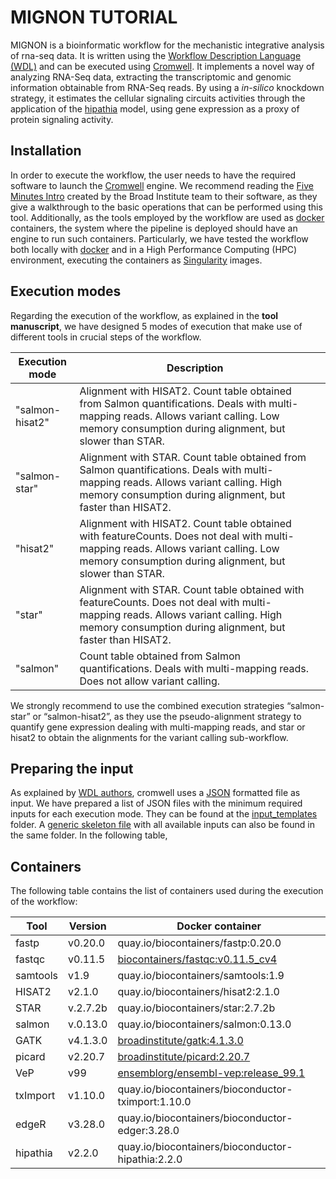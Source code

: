 # MIGNON TUTORIAL

MIGNON is a bioinformatic workflow for the mechanistic integrative analysis of rna-seq data. It is written using the [Workflow Description Language (WDL)](https://github.com/openwdl/wdl) and can be executed using [Cromwell](https://github.com/broadinstitute/cromwell). It implements a novel way of analyzing RNA-Seq data, extracting the transcriptomic and genomic information obtainable from RNA-Seq reads. By using a *in-silico* knockdown strategy, it estimates the cellular signaling circuits activities through the application of the [hipathia](http://hipathia.babelomics.org/) model, using gene expression as a proxy of protein signaling activity.

## Installation

In order to execute the workflow, the user needs to have the required software to launch the [Cromwell](https://github.com/broadinstitute/cromwell) engine. We recommend reading the [Five Minutes Intro](https://cromwell.readthedocs.io/en/stable/tutorials/FiveMinuteIntro/) created by the Broad Institute team to their software, as they give a walkthrough to the basic operations that can be performed using this tool. Additionally, as the tools employed by the workflow are used as [docker](https://www.docker.com/) containers, the system where the pipeline is deployed should have an engine to run such containers. Particularly, we have tested the workflow both locally with [docker](https://www.docker.com/) and in a High Performance Computing (HPC) environment, executing the containers as [Singularity](https://sylabs.io/guides/3.5/user-guide/) images.

## Execution modes

Regarding the execution of the workflow, as explained in the **tool manuscript**, we have designed 5 modes of execution that make use of different tools in crucial steps of the workflow. 

| Execution mode  | Description                                                                                                                                                                                      |   |
|-----------------|--------------------------------------------------------------------------------------------------------------------------------------------------------------------------------------------------|---|
| "salmon-hisat2" | Alignment with HISAT2. Count table obtained from Salmon quantifications. Deals with multi-mapping reads. Allows variant calling. Low memory consumption during alignment, but slower than STAR.  |   |
| "salmon-star"   | Alignment with STAR. Count table obtained from Salmon quantifications. Deals with multi-mapping reads. Allows variant calling. High memory consumption during alignment, but faster than HISAT2. |   |
| "hisat2"        | Alignment with HISAT2. Count table obtained with featureCounts. Does not deal with multi-mapping reads. Allows variant calling. Low memory consumption during alignment, but slower than STAR.   |   |
| "star"          | Alignment with STAR. Count table obtained with featureCounts. Does not deal with multi-mapping reads. Allows variant calling. High memory consumption during alignment, but faster than HISAT2.  |   |
| "salmon"        | Count table obtained from Salmon quantifications. Deals with multi-mapping reads. Does not allow variant calling.                                                                                |   |

We strongly recommend to use the combined execution strategies “salmon-star” or “salmon-hisat2”, as they use the pseudo-alignment strategy to quantify gene expression dealing with multi-mapping reads, and star or hisat2 to obtain the alignments for the variant calling sub-workflow.

## Preparing the input

As explained by [WDL authors](https://github.com/openwdl/wdl/blob/master/versions/development/SPEC.md#specifying-workflow-inputs-in-json), cromwell uses a [JSON](https://www.json.org/) formatted file as input. We have prepared a list of JSON files with the minimum required inputs for each execution mode. They can be found at the [input_templates](https://github.com/babelomics/MIGNON/input_templates/) folder. A [generic skeleton file]() with all available inputs can also be found in the same folder. In the following table, 

## Containers

The following table contains the list of containers used during the execution of the workflow:

| Tool     | Version  | Docker container                                                                                                                                                                                        |
|----------|----------|---------------------------------------------------------------------------------------------------------------------------------------------------------------------------------------------------------|
| fastp    | v0.20.0  | quay.io/biocontainers/fastp:0.20.0                                                                                                                                                                      |
| fastqc   | v0.11.5  | [biocontainers/fastqc:v0.11.5_cv4](https://hub.docker.com/layers/biocontainers/fastqc/v0.11.5_cv4/images/sha256-387748462c7fc280b7959ceda0f6251190d2e4b9ebc0585d24e7bcb58bdcf2bf?context=explore)       |
| samtools | v1.9     | quay.io/biocontainers/samtools:1.9                                                                                                                                                                      |
| HISAT2   | v2.1.0   | quay.io/biocontainers/hisat2:2.1.0                                                                                                                                                                      |
| STAR     | v.2.7.2b | quay.io/biocontainers/star:2.7.2b                                                                                                                                                                       |
| salmon   | v.0.13.0 | quay.io/biocontainers/salmon:0.13.0                                                                                                                                                                     |
| GATK     | v4.1.3.0 | [broadinstitute/gatk:4.1.3.0](https://hub.docker.com/layers/broadinstitute/gatk/4.1.3.0/images/sha256-e37193b61536cf21a2e1bcbdb71eac3d50dcb4917f4d7362b09f8d07e7c2ae50?context=explore)                 |
| picard   | v2.20.7  | [broadinstitute/picard:2.20.7](https://hub.docker.com/layers/broadinstitute/picard/2.20.7/images/sha256-a8aee5af2e485b23c2498b6e9271133ab355a1e5e3c62a7e2b96f84ba60978ee?context=explore)               |
| VeP      | v99      | [ensemblorg/ensembl-vep:release_99.1](https://hub.docker.com/layers/ensemblorg/ensembl-vep/release_99.1/images/sha256-ca890d3d06d8ebddfb6126a1e4e257aa516f0522e75513994e797d97dca7c9af?context=explore) |
| txImport | v1.10.0  | quay.io/biocontainers/bioconductor-tximport:1.10.0                                                                                                                                                      |
| edgeR    | v3.28.0  | quay.io/biocontainers/bioconductor-edger:3.28.0                                                                                                                                                         |
| hipathia | v2.2.0   | quay.io/biocontainers/bioconductor-hipathia:2.2.0                                                                                                                                                       |
